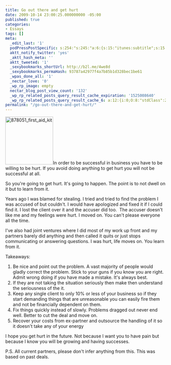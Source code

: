 ```yaml
---
title: Go out there and get hurt
date: 2009-10-14 23:00:25.000000000 -05:00
published: true
categories:
- Essays
tags: []
meta:
  _edit_last: '1'
  podPressPostSpecific: s:254:"s:245:"a:6:{s:15:"itunes:subtitle";s:15:"##PostExcerpt##";s:14:"itunes:summary";s:15:"##PostExcerpt##";s:15:"itunes:keywords";s:17:"##WordPressCats##";s:13:"itunes:author";s:10:"##Global##";s:15:"itunes:explicit";s:2:"No";s:12:"itunes:block";s:2:"No";}";";
  aktt_notify_twitter: 'yes'
  _aktt_hash_meta: ''
  aktt_tweeted: '1'
  _sexybookmarks_shortUrl: http://b2l.me/4we8d
  _sexybookmarks_permaHash: 93787a42977f4a7b85b1d328bec1be61
  _wpas_done_all: '1'
  _nectar_love: '0'
  _wp_rp_image: empty
  nectar_blog_post_view_count: '132'
  _wp_rp_related_posts_query_result_cache_expiration: '1525008640'
  _wp_rp_related_posts_query_result_cache_6: a:12:{i:0;O:8:"stdClass":2:{s:7:"post_id";s:4:"1923";s:5:"score";s:17:"56.94943897884988";}i:1;O:8:"stdClass":2:{s:7:"post_id";s:4:"1911";s:5:"score";s:17:"56.14127692934699";}i:2;O:8:"stdClass":2:{s:7:"post_id";s:4:"3535";s:5:"score";s:17:"29.75436286220497";}i:3;O:8:"stdClass":2:{s:7:"post_id";s:3:"626";s:5:"score";s:18:"24.455555539552357";}i:4;O:8:"stdClass":2:{s:7:"post_id";s:4:"1753";s:5:"score";s:18:"23.023418953960405";}i:5;O:8:"stdClass":2:{s:7:"post_id";s:2:"20";s:5:"score";s:17:"22.27778907318221";}i:6;O:8:"stdClass":2:{s:7:"post_id";s:4:"1034";s:5:"score";s:17:"22.14014136981259";}i:7;O:8:"stdClass":2:{s:7:"post_id";s:4:"2830";s:5:"score";s:18:"21.901807131766827";}i:8;O:8:"stdClass":2:{s:7:"post_id";s:3:"724";s:5:"score";s:18:"18.818802912387596";}i:9;O:8:"stdClass":2:{s:7:"post_id";s:4:"1387";s:5:"score";s:18:"18.753502576943877";}i:10;O:8:"stdClass":2:{s:7:"post_id";s:3:"740";s:5:"score";s:18:"18.463586367603327";}i:11;O:8:"stdClass":2:{s:7:"post_id";s:4:"1801";s:5:"score";s:18:"18.042786865637535";}}
permalink: "/go-out-there-and-get-hurt/"
---
```

<img class="alignright size-full wp-image-2024" title="878051_first_aid_kit" src="{{ site.baseurl }}/posts/2009/10/878051_first_aid_kit.jpg" alt="878051_first_aid_kit" width="150" />In order to be successful in business you have to be willing to be hurt. If you avoid doing anything to get hurt you will not be successful at all.

So you're going to get hurt. It's going to happen. The point is to not dwell on it but to learn from it.

Years ago I was blamed for stealing. I tried and tried to find the problem I was accused of but couldn't. I would have apologized and fixed it if I could find it. I lost the client over it and the accuser did too.  The accuser doesn't like me and my feelings were hurt. I moved on. You can't please everyone all the time.

I've also had joint ventures where I did most of my work up front and my partners barely did anything and then called it quits or just stops communicating or answering questions. I was hurt, life moves on. You learn from it.

Takeaways:</p>
<ol>
<li>Be nice and point out the problem. A vast majority of people would gladly correct the problem. Stick to your guns if you know you are right. Admit wrong doing if you have made a mistake. It's always best.</li>
<li>If they are not taking the situation seriously then make then understand the seriousness of the it.</li>
<li>Keep any single client to only 10% or less of your business so if they start demanding things that are unreasonable you can easily fire them and not be financially dependent on them.</li>
<li>Fix things quickly instead of slowly. Problems dragged out never end well. Better to cut the deal and move on.</li>
<li>Recover your costs from ex-partner and outsource the handling of it so it doesn't take any of your energy</li>
</ol>
<p>I hope you get hurt in the future. Not because I want you to have pain but because I know you will be growing and having successes.

P.S. All current partners, please don't infer anything from this. This was based on past deals.
